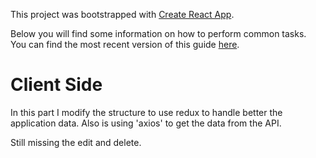 This project was bootstrapped with [Create React App](https://github.com/facebookincubator/create-react-app).

Below you will find some information on how to perform common tasks.<br>
You can find the most recent version of this guide [here](https://github.com/facebookincubator/create-react-app/blob/master/packages/react-scripts/template/README.md).

# Client Side

In this part I modify the structure to use redux to handle better the application data.
Also is using 'axios' to get the data from the API.

Still missing the edit and delete.
